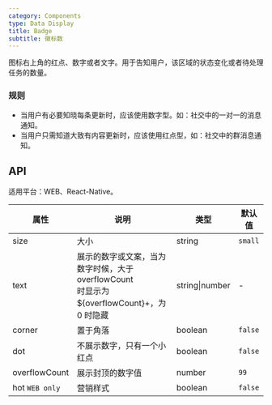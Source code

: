 ```yaml
---
category: Components
type: Data Display
title: Badge
subtitle: 徽标数
---
```


图标右上角的红点、数字或者文字。用于告知用户，该区域的状态变化或者待处理任务的数量。

### 规则

- 当用户有必要知晓每条更新时，应该使用数字型。如：社交中的一对一的消息通知。
- 当用户只需知道大致有内容更新时，应该使用红点型，如：社交中的群消息通知。

## API

适用平台：WEB、React-Native。

属性 | 说明 | 类型 | 默认值
----|-----|------|------
size | 大小 | string | `small`
text | 展示的数字或文案，当为数字时候，大于 overflowCount <br/> 时显示为 ${overflowCount}+，为 0 时隐藏 | string\|number | -
corner | 置于角落 |   boolean | `false`
dot | 不展示数字，只有一个小红点 | boolean | `false`
overflowCount | 展示封顶的数字值  | number | `99`
hot `WEB only` | 营销样式 | boolean | `false`
